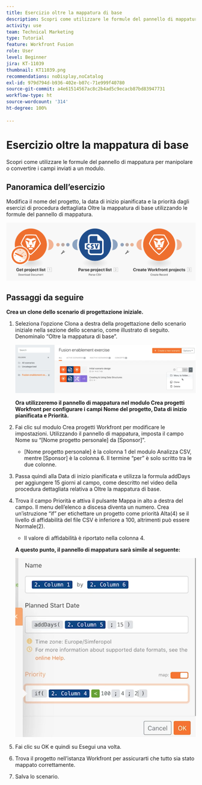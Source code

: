 ```yaml
---
title: Esercizio oltre la mappatura di base
description: Scopri come utilizzare le formule del pannello di mappatura per manipolare o convertire i campi inviati a un modulo.
activity: use
team: Technical Marketing
type: Tutorial
feature: Workfront Fusion
role: User
level: Beginner
jira: KT-11039
thumbnail: KT11039.png
recommendations: noDisplay,noCatalog
exl-id: 979d794d-b936-402e-b07c-71e999f40780
source-git-commit: a4e61514567ac8c2b4ad5c9ecacb87bd83947731
workflow-type: ht
source-wordcount: '314'
ht-degree: 100%

---
```


# Esercizio oltre la mappatura di base

Scopri come utilizzare le formule del pannello di mappatura per manipolare o convertire i campi inviati a un modulo.

## Panoramica dell’esercizio

Modifica il nome del progetto, la data di inizio pianificata e la priorità dagli esercizi di procedura dettagliata Oltre la mappatura di base utilizzando le formule del pannello di mappatura.

![Immagine 1 Oltre la mappatura di base](../12-exercises/assets/beyond-basic-mapping-walkthrough-1.png)

## Passaggi da seguire

**Crea un clone dello scenario di progettazione iniziale.**

1. Seleziona l’opzione Clona a destra della progettazione dello scenario iniziale nella sezione dello scenario, come illustrato di seguito. Denominalo “Oltre la mappatura di base”.

   ![Immagine 2 Oltre la mappatura di base](../12-exercises/assets/beyond-basic-mapping-walkthrough-2.png)

   **Ora utilizzeremo il pannello di mappatura nel modulo Crea progetti Workfront per configurare i campi Nome del progetto, Data di inizio pianificata e Priorità.**

1. Fai clic sul modulo Crea progetti Workfront per modificare le impostazioni. Utilizzando il pannello di mappatura, imposta il campo Nome su “[Nome progetto personale] da [Sponsor]”.

   + [Nome progetto personale] è la colonna 1 del modulo Analizza CSV, mentre [Sponsor] è la colonna 6. Il termine “per” è solo scritto tra le due colonne.

1. Passa quindi alla Data di inizio pianificata e utilizza la formula addDays per aggiungere 15 giorni al campo, come descritto nel video della procedura dettagliata relativa a Oltre la mappatura di base.
1. Trova il campo Priorità e attiva il pulsante Mappa in alto a destra del campo. Il menu dell’elenco a discesa diventa un numero. Crea un’istruzione “if” per etichettare un progetto come priorità Alta(4) se il livello di affidabilità del file CSV è inferiore a 100, altrimenti può essere Normale(2).

   + Il valore di affidabilità è riportato nella colonna 4.

   **A questo punto, il pannello di mappatura sarà simile al seguente:**

   ![Immagine 3 Oltre la mappatura di base](../12-exercises/assets/beyond-basic-mapping-walkthrough-3.png)

1. Fai clic su OK e quindi su Esegui una volta.
1. Trova il progetto nell’istanza Workfront per assicurarti che tutto sia stato mappato correttamente.
1. Salva lo scenario.

